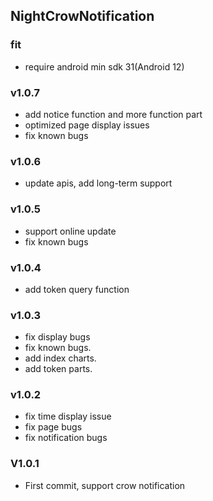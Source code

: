 ## NightCrowNotification

### fit

* require android min sdk 31(Android 12)

### v1.0.7

* add notice function and more function part
* optimized page display issues
* fix known bugs

### v1.0.6

* update apis, add long-term support

### v1.0.5

* support online update
* fix known bugs

### v1.0.4

* add token query function

### v1.0.3

* fix display bugs
* fix known bugs.
* add index charts.
* add token parts.

### v1.0.2

* fix time display issue
* fix page bugs
* fix notification bugs

### V1.0.1

* First commit, support crow notification
